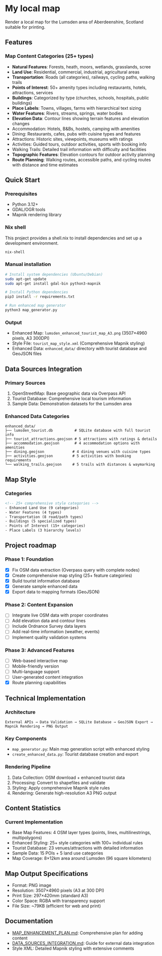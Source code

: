 # My local map

Render a local map for the Lumsden area of Aberdeenshire, Scotland suitable for printing.

## Features

### Map Content Categories (25+ types)
- **Natural Features**: Forests, heath, moors, wetlands, grasslands, scree
- **Land Use**: Residential, commercial, industrial, agricultural areas
- **Transportation**: Roads (all categories), railways, cycling paths, walking trails
- **Points of Interest**: 50+ amenity types including restaurants, hotels, attractions, services
- **Buildings**: Categorized by type (churches, schools, hospitals, public buildings)
- **Place Labels**: Towns, villages, farms with hierarchical text sizing
- **Water Features**: Rivers, streams, springs, water bodies
- **Elevation Data**: Contour lines showing terrain features and elevation changes
- Accommodation: Hotels, B&Bs, hostels, camping with amenities
- Dining: Restaurants, cafes, pubs with cuisine types and features
- Attractions: Historic sites, viewpoints, museums with ratings
- Activities: Guided tours, outdoor activities, sports with booking info
- Walking Trails: Detailed trail information with difficulty and facilities
- **Topographic Features**: Elevation contours for outdoor activity planning
- **Route Planning**: Walking routes, accessible paths, and cycling routes with distance and time estimates

## Quick Start

### Prerequisites
- Python 3.12+
- GDAL/OGR tools
- Mapnik rendering library

### Nix shell

This project provides a shell.nix to install dependencies and set up a development environment.

```bash
nix-shell
```

### Manual installation
```bash
# Install system dependencies (Ubuntu/Debian)
sudo apt-get update
sudo apt-get install gdal-bin python3-mapnik

# Install Python dependencies
pip3 install -r requirements.txt

# Run enhanced map generator
python3 map_generator.py
```

### Output
- Enhanced Map: `lumsden_enhanced_tourist_map_A3.png` (3507×4960 pixels, A3 300DPI)
- Style File: `tourist_map_style.xml` (Comprehensive Mapnik styling)
- Enhanced Data: `enhanced_data/` directory with tourist database and GeoJSON files

## Data Sources Integration

### Primary Sources
1. OpenStreetMap: Base geographic data via Overpass API
2. Tourist Database: Comprehensive local tourism information
3. Sample Data: Demonstration datasets for the Lumsden area

### Enhanced Data Categories
```
enhanced_data/
├── lumsden_tourist.db          # SQLite database with full tourist info
├── tourist_attractions.geojson # 5 attractions with ratings & details
├── accommodation.geojson       # 4 accommodation options with amenities
├── dining.geojson             # 4 dining venues with cuisine types
├── activities.geojson         # 5 activities with booking requirements
└── walking_trails.geojson     # 5 trails with distances & waymarking
```

## Map Style

### Categories
```xml
<!-- 25+ comprehensive style categories -->
- Enhanced Land Use (9 categories)
- Water Features (4 types)  
- Transportation (8 road/path types)
- Buildings (5 specialized types)
- Points of Interest (15+ categories)
- Place Labels (3 hierarchy levels)
```

## Project roadmap

### Phase 1: Foundation
- [x] Fix OSM data extraction (Overpass query with complete nodes)
- [x] Create comprehensive map styling (25+ feature categories)
- [x] Build tourist information database
- [x] Generate sample enhanced data
- [x] Export data to mapping formats (GeoJSON)

### Phase 2: Content Expansion 
- [ ] Integrate live OSM data with proper coordinates
- [ ] Add elevation data and contour lines
- [ ] Include Ordnance Survey data layers
- [ ] Add real-time information (weather, events)
- [ ] Implement quality validation systems

### Phase 3: Advanced Features 
- [ ] Web-based interactive map
- [ ] Mobile-friendly version
- [ ] Multi-language support
- [ ] User-generated content integration
- [x] Route planning capabilities

## Technical Implementation

### Architecture
```
External APIs → Data Validation → SQLite Database → GeoJSON Export → Mapnik Rendering → PNG Output
```

### Key Components
- `map_generator.py`: Main map generation script with enhanced styling
- `create_enhanced_data.py`: Tourist database creation and export

### Rendering Pipeline
1. Data Collection: OSM download + enhanced tourist data
2. Processing: Convert to shapefiles and validate
3. Styling: Apply comprehensive Mapnik style rules
4. Rendering: Generate high-resolution A3 PNG output

## Content Statistics

### Current Implementation
- Base Map Features: 4 OSM layer types (points, lines, multilinestrings, multipolygons)
- Enhanced Styling: 25+ style categories with 100+ individual rules
- Tourist Database: 23 venues/attractions with detailed information
- Sample Data: 15 POIs + 5 land use categories
- Map Coverage: 8×12km area around Lumsden (96 square kilometers)

## Map Output Specifications

- Format: PNG image
- Resolution: 3507×4960 pixels (A3 at 300 DPI)
- Print Size: 297×420mm (standard A3)
- Color Space: RGBA with transparency support
- File Size: ~79KB (efficient for web and print)

## Documentation

- [MAP_ENHANCEMENT_PLAN.md](MAP_ENHANCEMENT_PLAN.md): Comprehensive plan for adding content
- [DATA_SOURCES_INTEGRATION.md](DATA_SOURCES_INTEGRATION.md): Guide for external data integration
- Style XML: Detailed Mapnik styling with extensive comments
